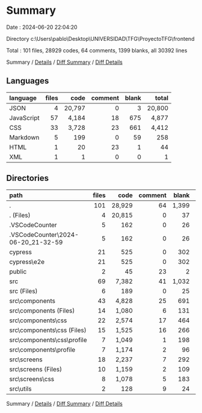 # Summary

Date : 2024-06-20 22:04:20

Directory c:\\Users\\pablo\\Desktop\\UNIVERSIDAD\\TFG\\ProyectoTFG\\frontend

Total : 101 files,  28929 codes, 64 comments, 1399 blanks, all 30392 lines

Summary / [Details](details.md) / [Diff Summary](diff.md) / [Diff Details](diff-details.md)

## Languages
| language | files | code | comment | blank | total |
| :--- | ---: | ---: | ---: | ---: | ---: |
| JSON | 4 | 20,797 | 0 | 3 | 20,800 |
| JavaScript | 57 | 4,184 | 18 | 675 | 4,877 |
| CSS | 33 | 3,728 | 23 | 661 | 4,412 |
| Markdown | 5 | 199 | 0 | 59 | 258 |
| HTML | 1 | 20 | 23 | 1 | 44 |
| XML | 1 | 1 | 0 | 0 | 1 |

## Directories
| path | files | code | comment | blank | total |
| :--- | ---: | ---: | ---: | ---: | ---: |
| . | 101 | 28,929 | 64 | 1,399 | 30,392 |
| . (Files) | 4 | 20,815 | 0 | 37 | 20,852 |
| .VSCodeCounter | 5 | 162 | 0 | 26 | 188 |
| .VSCodeCounter\\2024-06-20_21-32-59 | 5 | 162 | 0 | 26 | 188 |
| cypress | 21 | 525 | 0 | 302 | 827 |
| cypress\\e2e | 21 | 525 | 0 | 302 | 827 |
| public | 2 | 45 | 23 | 2 | 70 |
| src | 69 | 7,382 | 41 | 1,032 | 8,455 |
| src (Files) | 6 | 189 | 0 | 25 | 214 |
| src\\components | 43 | 4,828 | 25 | 691 | 5,544 |
| src\\components (Files) | 14 | 1,080 | 6 | 131 | 1,217 |
| src\\components\\css | 22 | 2,574 | 17 | 464 | 3,055 |
| src\\components\\css (Files) | 15 | 1,525 | 16 | 266 | 1,807 |
| src\\components\\css\\profile | 7 | 1,049 | 1 | 198 | 1,248 |
| src\\components\\profile | 7 | 1,174 | 2 | 96 | 1,272 |
| src\\screens | 18 | 2,237 | 7 | 292 | 2,536 |
| src\\screens (Files) | 10 | 1,159 | 2 | 109 | 1,270 |
| src\\screens\\css | 8 | 1,078 | 5 | 183 | 1,266 |
| src\\utils | 2 | 128 | 9 | 24 | 161 |

Summary / [Details](details.md) / [Diff Summary](diff.md) / [Diff Details](diff-details.md)